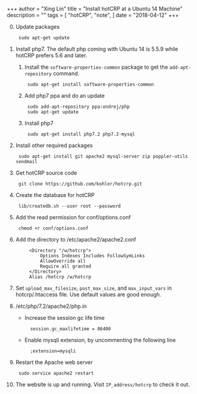 +++
author = "Xing Lin"
title = "Install hotCRP at a Ubuntu 14 Machine"
description = ""
tags = [
    "hotCRP",
		"note",
]
date = "2018-04-12"
+++

0. Update packages  
    	
		sudo apt-get update
		
1. Install php7. The default php coming with Ubuntu 14 is 5.5.9 while hotCRP prefers 5.6 and later. 
	1. Install the `software-properties-common` package to get the `add-apt-repository` command.  
		
			sudo apt-get install software-properties-common

	2. Add php7 ppa and do an update  
		
			sudo add-apt-repository ppa:ondrej/php	
			sudo apt-get update

	3. Install php7 

			sudo apt-get install php7.2 php7.2-mysql

2. Install other required packages  
        
		sudo apt-get install git apache2 mysql-server zip poppler-utils sendmail

3. Get hotCRP source code  

		git clone https://github.com/kohler/hotcrp.git 

4. Create the database for hotCRP  

		lib/createdb.sh --user root --password  

5. Add the read permission for conf/options.conf  
	
		chmod +r conf/options.conf
  	
6. Add the directory to /etc/apache2/apache2.conf    
		  
			<Directory "/w/hotcrp">    
				Options Indexes Includes FollowSymLinks  
				AllowOverride all  
				Require all granted  
			</Directory>  
			Alias /hotcrp /w/hotcrp  
		
9. Set `upload_max_filesize`, `post_max_size`, and `max_input_vars` in hotcrp/.htaccess file. Use default values are good enough.  
10. /etc/php/7.2/apache2/php.in  
	* Increase the session gc life time  
	
			session.gc_maxlifetime = 86400

	* Enable mysqli extension, by uncommenting the following line  
	
			;extension=mysqli

7. Restart the Apache web server  
	
		sudo service apache2 restart

8. The website is up and running. Visit `IP_address/hotcrp` to check it out.

